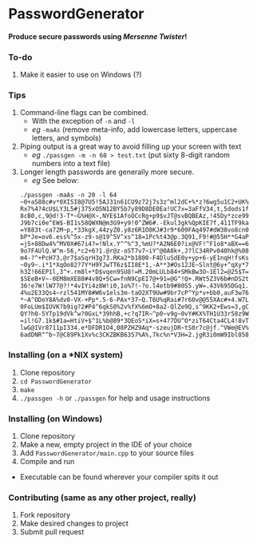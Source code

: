 # PasswordGenerator

#### Produce secure passwords using *Mersenne Twister*!

### To-do
1. Make it easier to use on Windows (?)

### Tips
1. Command-line flags can be combined.
    * With the exception of `-n` and `-l`
    * _eg_ `-maAs` (remove meta-info, add lowercase letters, uppercase letters, and symbols)
2. Piping output is a great way to avoid filling up your screen with text
    * _eg_ `./passgen -m -n 60 > test.txt` (put sixty 8-digit random numbers into a text file)
3. Longer length passwords are generally more secure.
    * _eg_ See below:
    ```
    ./passgen -maAs -n 20 -l 64 
    ~0+aS88c#v*0XISI8@7U5!5AJ31n61CU9z72j7s3z^ml2dC+%*z?6wg5u1C2+UK%
    Rx7%4?4cU$LY3L5#j375xO5N12BY5b7y89D8DE0Ea!UC7x=3aFfV34,t,5dods1f
    8cB0,c,9@d!3-T*~G%H@X~,NYE$1AfoOCcRg+p9$vJT@svBQBEAz,!45Dy*zce99
    J9b7ci0e^EW$-BI1s58QWXN@m3G9+y9!0^ZW6#.-Ekul3gk%QpKIE7f,411TF9ka
    =Y883t-ca72M~p,*33kgX,44zyZ0.y8z6R1O8KJ#3r9*609FAq497#dW38vo8cn0
    bP*Je=ov6.ess%^5x-z9-s@19^5V^xs^18=1Pc%t43@p.3Q91,F9!#@55H**G4aP
    =j5+88Dw4%^MV0X#67i4?=!Nlx.Y^^%^3,%mU?*A2N6E0?ix@VF!^F1o8*aBX==6
    9o7F4UlQ.W^m-56,*c2+6?1.@r@z-oST7v7~iY^@0A8k+,J?lC34RPv040hk@%08
    m4-?^+PcH73,@r7$aSqrH3g73.RKa2*b1800-F4DluSdE0y+yp+6-yE1nqH!fsKs
    ~0y9~.i*1*XqOo82?7Y*H9YJwTT6z$II8E*1,-A**3#Os12JE~Slnt@6y+^qXy*7
    h3Z!66EP1l,3^+.rm8l+*D$vqen9SU8!=M.20mLULb84+SMkBw3O~1El2=@25$T=
    $SEeB+V~-0EM8mXE88#4v8Q+5Cw=fnN9CpEI7@+91=@G^!Q+.RWt5Z3V6b#nDS2t
    36!e7W!lW77@?!*4vIYi4z8W!i0,1o%7!-?o.l4etb9#80S5.yW=.43V695DGq1.
    4%u2E33Qs4~rzl541MY8#W6v1els3m-taO2XT9Uw#9br7cP^Yp*v+bb0,auF3w76
    *~A^ODoY8A%dv0-VX-+Pp*.5-6-PAx*37~Q.T6U%qRai#7r60v@@55XAc#+4.W7L
    0FoLUm$IUVK?b9ig?2#P4^6qkS0%2v%fX%6mO+8a2-QlZe9Q,s^9KK2+Ews=3,gC
    QY?h0-5YTp19dVk^w?0GxL*39hhB,+c?q7IR~^p0~v9g~0vY#KX%TH1U33r58z9W
    =il!G7.1k$#1a=HtiV+$^1L%b@89*3QEoS*iX=s+4?7DU^O*ziT64Cta4CL4!8vT
    lwG@IVr8711pI334.e*DFDR1O4,08PZHZ9Aq*-szeujDR~tS0r7c@jf.^VWe@EV%
    6adDNR^^b~7@C89Pk1Xv%c3CKZBKB6357%A%,7kc%n*V3H=2.jgR3i0mW9Ibl058
    ```

### Installing (on a *NIX system)
1. Clone repository
2. `cd PasswordGenerator`
3. `make`
4. `./passgen -h` or `./passgen` for help and usage instructions

### Installing (on Windows)
1. Clone repository
2. Make a new, empty project in the IDE of your choice
3. Add `PasswordGenerator/main.cpp` to your source files
4. Compile and run
  * Executable can be found wherever your compiler spits it out
 
### Contributing (same as any other project, really)
1. Fork repository
2. Make desired changes to project
3. Submit pull request
